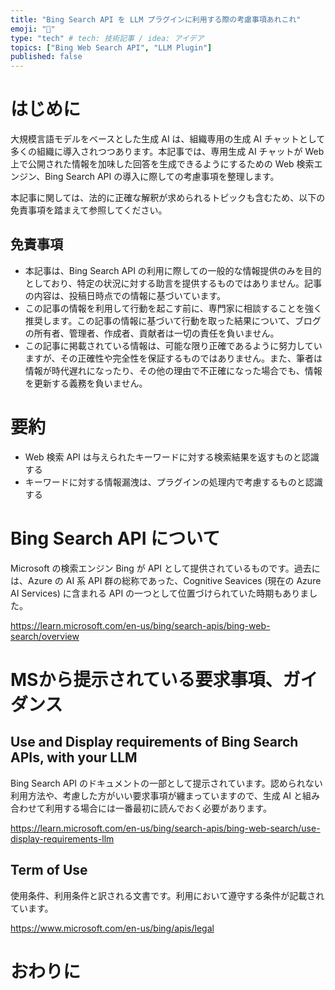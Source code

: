 ```yaml
---
title: "Bing Search API を LLM プラグインに利用する際の考慮事項あれこれ"
emoji: "🧐"
type: "tech" # tech: 技術記事 / idea: アイデア
topics: ["Bing Web Search API", "LLM Plugin"]
published: false
---
```


# はじめに
大規模言語モデルをベースとした生成 AI は、組織専用の生成 AI チャットとして多くの組織に導入されつつあります。本記事では、専用生成 AI チャットが Web 上で公開された情報を加味した回答を生成できるようにするための Web 検索エンジン、Bing Search API の導入に際しての考慮事項を整理します。

本記事に関しては、法的に正確な解釈が求められるトピックも含むため、以下の免責事項を踏まえて参照してください。

## 免責事項
- 本記事は、Bing Search API の利用に際しての一般的な情報提供のみを目的としており、特定の状況に対する助言を提供するものではありません。記事の内容は、投稿日時点での情報に基づいています。
- この記事の情報を利用して行動を起こす前に、専門家に相談することを強く推奨します。この記事の情報に基づいて行動を取った結果について、ブログの所有者、管理者、作成者、貢献者は一切の責任を負いません。
- この記事に掲載されている情報は、可能な限り正確であるように努力していますが、その正確性や完全性を保証するものではありません。また、筆者は情報が時代遅れになったり、その他の理由で不正確になった場合でも、情報を更新する義務を負いません。

# 要約
- Web 検索 API は与えられたキーワードに対する検索結果を返すものと認識する
- キーワードに対する情報漏洩は、プラグインの処理内で考慮するものと認識する

# Bing Search API について
Microsoft の検索エンジン Bing が API として提供されているものです。過去には、Azure の AI 系 API 群の総称であった、Cognitive Seavices (現在の Azure AI Services) に含まれる API の一つとして位置づけられていた時期もありました。

https://learn.microsoft.com/en-us/bing/search-apis/bing-web-search/overview

# MSから提示されている要求事項、ガイダンス
## Use and Display requirements of Bing Search APIs, with your LLM 
Bing Search API のドキュメントの一部として提示されています。認められない利用方法や、考慮した方がいい要求事項が纏まっていますので、生成 AI と組み合わせて利用する場合には一番最初に読んでおく必要があります。

https://learn.microsoft.com/en-us/bing/search-apis/bing-web-search/use-display-requirements-llm

## Term of Use
使用条件、利用条件と訳される文書です。利用において遵守する条件が記載されています。

https://www.microsoft.com/en-us/bing/apis/legal

# おわりに
